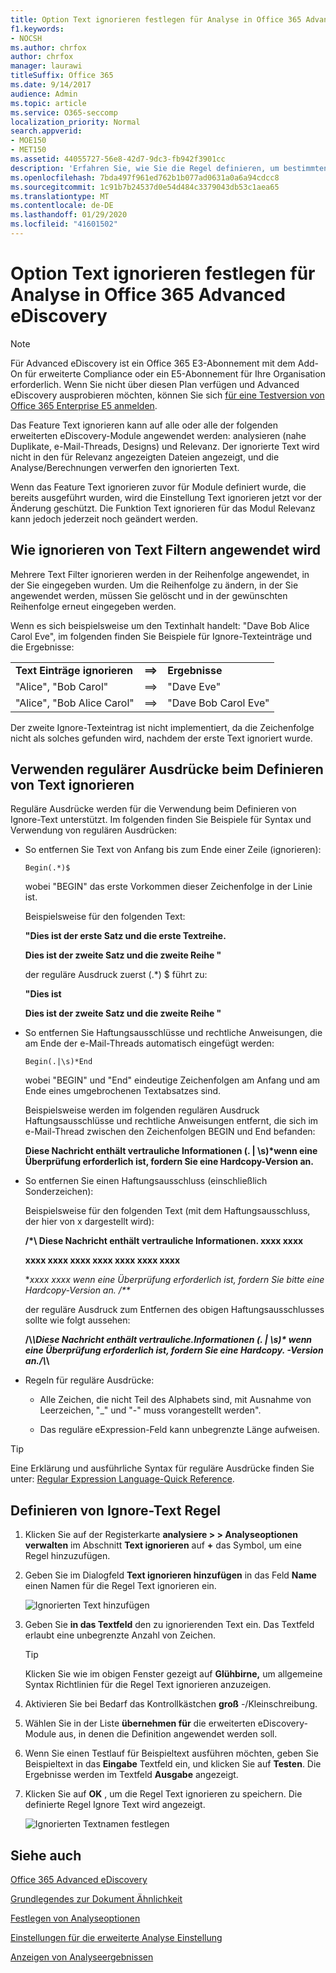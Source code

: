 ```yaml
---
title: Option Text ignorieren festlegen für Analyse in Office 365 Advanced eDiscovery
f1.keywords:
- NOCSH
ms.author: chrfox
author: chrfox
manager: laurawi
titleSuffix: Office 365
ms.date: 9/14/2017
audience: Admin
ms.topic: article
ms.service: O365-seccomp
localization_priority: Normal
search.appverid:
- MOE150
- MET150
ms.assetid: 44055727-56e8-42d7-9dc3-fb942f3901cc
description: 'Erfahren Sie, wie Sie die Regel definieren, um bestimmten Text zu ignorieren, wenn Sie die Analyse-und Prozessmodule in Office 365 Advanced eDiscovery verwenden.  '
ms.openlocfilehash: 7bda497f961ed762b1b077ad0631a0a6a94cdcc8
ms.sourcegitcommit: 1c91b7b24537d0e54d484c3379043db53c1aea65
ms.translationtype: MT
ms.contentlocale: de-DE
ms.lasthandoff: 01/29/2020
ms.locfileid: "41601502"
---
```

# <a name="set-ignore-text-option-for-analyze-in-office-365-advanced-ediscovery"></a>Option Text ignorieren festlegen für Analyse in Office 365 Advanced eDiscovery

> [!NOTE]
> Für Advanced eDiscovery ist ein Office 365 E3-Abonnement mit dem Add-On für erweiterte Compliance oder ein E5-Abonnement für Ihre Organisation erforderlich. Wenn Sie nicht über diesen Plan verfügen und Advanced eDiscovery ausprobieren möchten, können Sie sich [für eine Testversion von Office 365 Enterprise E5 anmelden](https://go.microsoft.com/fwlink/p/?LinkID=698279). 
  
Das Feature Text ignorieren kann auf alle oder alle der folgenden erweiterten eDiscovery-Module angewendet werden: analysieren (nahe Duplikate, e-Mail-Threads, Designs) und Relevanz. Der ignorierte Text wird nicht in den für Relevanz angezeigten Dateien angezeigt, und die Analyse/Berechnungen verwerfen den ignorierten Text.
  
Wenn das Feature Text ignorieren zuvor für Module definiert wurde, die bereits ausgeführt wurden, wird die Einstellung Text ignorieren jetzt vor der Änderung geschützt. Die Funktion Text ignorieren für das Modul Relevanz kann jedoch jederzeit noch geändert werden.
  
## <a name="how-ignore-text-filters-are-applied"></a>Wie ignorieren von Text Filtern angewendet wird

Mehrere Text Filter ignorieren werden in der Reihenfolge angewendet, in der Sie eingegeben wurden. Um die Reihenfolge zu ändern, in der Sie angewendet werden, müssen Sie gelöscht und in der gewünschten Reihenfolge erneut eingegeben werden.
  
Wenn es sich beispielsweise um den Textinhalt handelt: "Dave Bob Alice Carol Eve", im folgenden finden Sie Beispiele für Ignore-Texteinträge und die Ergebnisse:
  
||||
|:-----|:-----|:-----|
|**Text Einträge ignorieren** <br/> |**==\>** <br/> |**Ergebnisse** <br/> |
|"Alice", "Bob Carol"  <br/> |==\>  <br/> |"Dave Eve"  <br/> |
|"Alice", "Bob Alice Carol"  <br/> |==\>  <br/> |"Dave Bob Carol Eve"  <br/> |
   
Der zweite Ignore-Texteintrag ist nicht implementiert, da die Zeichenfolge nicht als solches gefunden wird, nachdem der erste Text ignoriert wurde.
  
## <a name="use-regular-expressions-when-defining-ignore-text"></a>Verwenden regulärer Ausdrücke beim Definieren von Text ignorieren

Reguläre Ausdrücke werden für die Verwendung beim Definieren von Ignore-Text unterstützt. Im folgenden finden Sie Beispiele für Syntax und Verwendung von regulären Ausdrücken:
  
- So entfernen Sie Text von Anfang bis zum Ende einer Zeile (ignorieren):
    
     `Begin(.*)$`
    
    wobei "BEGIN" das erste Vorkommen dieser Zeichenfolge in der Linie ist.
    
    Beispielsweise für den folgenden Text:
    
    **"Dies ist der erste Satz und die erste Textreihe.**
    
    **Dies ist der zweite Satz und die zweite Reihe "**
    
    der reguläre Ausdruck zuerst (.\*) $ führt zu:
    
    **"Dies ist**
    
    **Dies ist der zweite Satz und die zweite Reihe "**
    
- So entfernen Sie Haftungsausschlüsse und rechtliche Anweisungen, die am Ende der e-Mail-Threads automatisch eingefügt werden:
    
     `Begin(.|\s)*End`
    
    wobei "BEGIN" und "End" eindeutige Zeichenfolgen am Anfang und am Ende eines umgebrochenen Textabsatzes sind. 
    
    Beispielsweise werden im folgenden regulären Ausdruck Haftungsausschlüsse und rechtliche Anweisungen entfernt, die sich im e-Mail-Thread zwischen den Zeichenfolgen BEGIN und End befanden:
    
    **Diese Nachricht enthält vertrauliche Informationen (. | \s)\*wenn eine Überprüfung erforderlich ist, fordern Sie eine Hardcopy-Version an.**
    
- So entfernen Sie einen Haftungsausschluss (einschließlich Sonderzeichen): 
    
    Beispielsweise für den folgenden Text (mit dem Haftungsausschluss, der hier von x dargestellt wird): 
    
    **/\*\ Diese Nachricht enthält vertrauliche Informationen. xxxx xxxx**
    
    **xxxx xxxx xxxx xxxx xxxx xxxx xxxx**
    
    **xxxx xxxx wenn eine Überprüfung erforderlich ist, fordern Sie bitte eine Hardcopy-Version an. /\*\**
    
    der reguläre Ausdruck zum Entfernen des obigen Haftungsausschlusses sollte wie folgt aussehen: 
    
    **\/\\*\\Diese Nachricht enthält vertrauliche\.Informationen (. | \s)\* wenn eine Überprüfung erforderlich ist, fordern Sie eine Hardcopy\. -Version an.\/\\*\\**
    
- Regeln für reguläre Ausdrücke:
    
  - Alle Zeichen, die nicht Teil des Alphabets sind, mit Ausnahme von Leerzeichen, "_" und "-" muss vorangestellt werden\".
    
  - Das reguläre eExpression-Feld kann unbegrenzte Länge aufweisen.
    
> [!TIP]
> Eine Erklärung und ausführliche Syntax für reguläre Ausdrücke finden Sie unter: [Regular Expression Language-Quick Reference](https://msdn.microsoft.com/library/az24scfc%28v=vs.110%29.aspx). 
  
## <a name="define-ignore-text-rule"></a>Definieren von Ignore-Text Regel

1. Klicken Sie auf der Registerkarte **analysiere \> \> Analyseoptionen verwalten** im Abschnitt **Text ignorieren** auf **+** das Symbol, um eine Regel hinzuzufügen. 
    
2. Geben Sie im Dialogfeld **Text ignorieren hinzufügen** in das Feld **Name** einen Namen für die Regel Text ignorieren ein. 
    
    ![Ignorierten Text hinzufügen](media/98e5129b-2667-4692-86fa-2d0117187a7f.png)
  
3. Geben Sie **in das Textfeld** den zu ignorierenden Text ein. Das Textfeld erlaubt eine unbegrenzte Anzahl von Zeichen. 
    
    > [!TIP]
    > Klicken Sie wie im obigen Fenster gezeigt auf **Glühbirne,** um allgemeine Syntax Richtlinien für die Regel Text ignorieren anzuzeigen. 
  
4. Aktivieren Sie bei Bedarf das Kontrollkästchen **groß** -/Kleinschreibung. 
    
5. Wählen Sie in der Liste **übernehmen für** die erweiterten eDiscovery-Module aus, in denen die Definition angewendet werden soll. 
    
6. Wenn Sie einen Testlauf für Beispieltext ausführen möchten, geben Sie Beispieltext in das **Eingabe** Textfeld ein, und klicken Sie auf **Testen**. Die Ergebnisse werden im Textfeld **Ausgabe** angezeigt. 
    
7. Klicken Sie auf **OK** , um die Regel Text ignorieren zu speichern. Die definierte Regel Ignore Text wird angezeigt. 
    
    ![Ignorierten Textnamen festlegen](media/3a788ac3-4a1c-46c9-89bd-7ff32d68ce23.png)
  
## <a name="see-also"></a>Siehe auch

[Office 365 Advanced eDiscovery](office-365-advanced-ediscovery.md)
  
[Grundlegendes zur Dokument Ähnlichkeit](understand-document-similarity-in-advanced-ediscovery.md)
  
[Festlegen von Analyseoptionen](set-analyze-options-in-advanced-ediscovery.md)
  
[Einstellungen für die erweiterte Analyse Einstellung](set-analyze-advanced-settings-in-advanced-ediscovery.md)
  
[Anzeigen von Analyseergebnissen](view-analyze-results-in-advanced-ediscovery.md)

